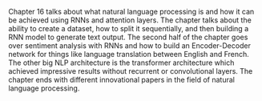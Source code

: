 Chapter 16 talks about what natural language processing is and how it can be achieved using RNNs and attention layers. The chapter talks about the ability to create a dataset, how to split it sequentially, and then building a RNN model to generate text output. The second half of the chapter goes over sentiment analysis with RNNs and how to build an Encoder-Decoder network for things like language translation between English and French. The other big NLP architecture is the transformer architecture which achieved impressive results without recurrent or convolutional layers. The chapter ends with different innovational papers in the field of natural language processing. 
